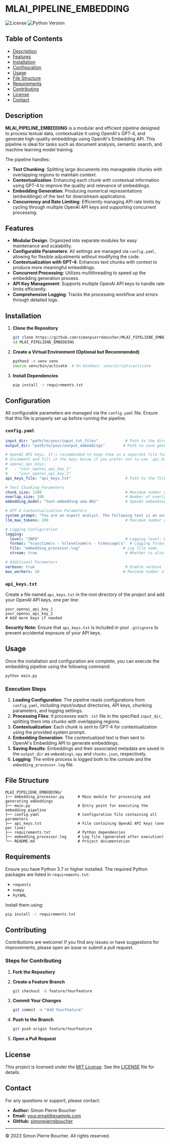 # MLAI_PIPELINE_EMBEDDING

![License](https://img.shields.io/badge/license-MIT-blue.svg)
![Python Version](https://img.shields.io/badge/python-3.7%2B-blue.svg)

## Table of Contents

- [Description](#description)
- [Features](#features)
- [Installation](#installation)
- [Configuration](#configuration)
- [Usage](#usage)
- [File Structure](#file-structure)
- [Requirements](#requirements)
- [Contributing](#contributing)
- [License](#license)
- [Contact](#contact)

## Description

**MLAI_PIPELINE_EMBEDDING** is a modular and efficient pipeline designed to process textual data, contextualize it using OpenAI's GPT-4, and generate high-quality embeddings using OpenAI's Embedding API. This pipeline is ideal for tasks such as document analysis, semantic search, and machine learning model training.

The pipeline handles:

- **Text Chunking**: Splitting large documents into manageable chunks with overlapping regions to maintain context.
- **Contextualization**: Enhancing each chunk with contextual information using GPT-4 to improve the quality and relevance of embeddings.
- **Embedding Generation**: Producing numerical representations (embeddings) of the text for downstream applications.
- **Concurrency and Rate Limiting**: Efficiently managing API rate limits by cycling through multiple OpenAI API keys and supporting concurrent processing.

## Features

- **Modular Design**: Organized into separate modules for easy maintenance and scalability.
- **Configurable Parameters**: All settings are managed via `config.yaml`, allowing for flexible adjustments without modifying the code.
- **Contextualization with GPT-4**: Enhances text chunks with context to produce more meaningful embeddings.
- **Concurrent Processing**: Utilizes multithreading to speed up the embedding generation process.
- **API Key Management**: Supports multiple OpenAI API keys to handle rate limits efficiently.
- **Comprehensive Logging**: Tracks the processing workflow and errors through detailed logs.

## Installation

1. **Clone the Repository**

   ```bash
   git clone https://github.com/simonpierreboucher/MLAI_PIPELIENE_EMBEDDING.git
   cd MLAI_PIPELIENE_EMBEDDING
   ```

2. **Create a Virtual Environment (Optional but Recommended)**

   ```bash
   python3 -m venv venv
   source venv/bin/activate  # On Windows: venv\Scripts\activate
   ```

3. **Install Dependencies**

   ```bash
   pip install -r requirements.txt
   ```

## Configuration

All configurable parameters are managed via the `config.yaml` file. Ensure that this file is properly set up before running the pipeline.

### `config.yaml`

```yaml
input_dir: "path/to/your/input_txt_files"            # Path to the directory containing .txt files
output_dir: "path/to/your/output_embeddings"        # Path to save generated embeddings and metadata

# OpenAI API Keys. It's recommended to keep them in a separate file for security.
# Uncomment and fill in the keys below if you prefer not to use `api_keys.txt`.
# openai_api_keys:
#   - "your_openai_api_key_1"
#   - "your_openai_api_key_2"
api_keys_file: "api_keys.txt"                        # Path to the file containing your OpenAI API keys

# Text Chunking Parameters
chunk_size: 1200                                     # Maximum number of tokens per chunk
overlap_size: 100                                    # Number of overlapping tokens between chunks
embedding_model: "text-embedding-ada-002"            # OpenAI embedding model to use

# GPT-4 Contextualization Parameters
system_prompt: "You are an expert analyst. The following text is an excerpt from a larger document. Your task is to provide context for the next section by referencing the overall document content. Ensure the context helps in better understanding the excerpt."
llm_max_tokens: 200                                  # Maximum number of tokens for GPT-4's response

# Logging Configuration
logging:
  level: "INFO"                                      # Logging level: DEBUG, INFO, WARNING, ERROR, CRITICAL
  format: "%(asctime)s - %(levelname)s - %(message)s"  # Logging format
  file: "embedding_processor.log"                   # Log file name
  stream: true                                       # Whether to also log to the console

# Additional Parameters
verbose: true                                        # Enable verbose logging
max_workers: 10                                     # Maximum number of threads for concurrent processing
```

### `api_keys.txt`

Create a file named `api_keys.txt` in the root directory of the project and add your OpenAI API keys, one per line:

```
your_openai_api_key_1
your_openai_api_key_2
# Add more keys if needed
```

**Security Note:** Ensure that `api_keys.txt` is included in your `.gitignore` to prevent accidental exposure of your API keys.

## Usage

Once the installation and configuration are complete, you can execute the embedding pipeline using the following command:

```bash
python main.py
```

### Execution Steps

1. **Loading Configuration**: The pipeline reads configurations from `config.yaml`, including input/output directories, API keys, chunking parameters, and logging settings.
2. **Processing Files**: It processes each `.txt` file in the specified `input_dir`, splitting them into chunks with overlapping regions.
3. **Contextualization**: Each chunk is sent to GPT-4 for contextualization using the provided system prompt.
4. **Embedding Generation**: The contextualized text is then sent to OpenAI's Embedding API to generate embeddings.
5. **Saving Results**: Embeddings and their associated metadata are saved in the `output_dir` as `embeddings.npy` and `chunks.json`, respectively.
6. **Logging**: The entire process is logged both to the console and the `embedding_processor.log` file.

## File Structure

```
MLAI_PIPELIENE_EMBEDDING/
├── embedding_processor.py      # Main module for processing and generating embeddings
├── main.py                     # Entry point for executing the embedding pipeline
├── config.yaml                 # Configuration file containing all parameters
├── api_keys.txt                # File containing OpenAI API keys (one per line)
├── requirements.txt            # Python dependencies
├── embedding_processor.log     # Log file (generated after execution)
└── README.md                   # Project documentation
```

## Requirements

Ensure you have Python 3.7 or higher installed. The required Python packages are listed in `requirements.txt`:

- `requests`
- `numpy`
- `PyYAML`

Install them using:

```bash
pip install -r requirements.txt
```

## Contributing

Contributions are welcome! If you find any issues or have suggestions for improvements, please open an issue or submit a pull request.

### Steps for Contributing

1. **Fork the Repository**
2. **Create a Feature Branch**

   ```bash
   git checkout -b feature/YourFeature
   ```

3. **Commit Your Changes**

   ```bash
   git commit -m "Add YourFeature"
   ```

4. **Push to the Branch**

   ```bash
   git push origin feature/YourFeature
   ```

5. **Open a Pull Request**

## License

This project is licensed under the [MIT License](LICENSE). See the [LICENSE](LICENSE) file for details.

## Contact

For any questions or support, please contact:

- **Author:** Simon Pierre Boucher
- **Email:** [your.email@example.com](mailto:your.email@example.com)
- **GitHub:** [simonpierreboucher](https://github.com/simonpierreboucher)

---

© 2023 Simon Pierre Boucher. All rights reserved.
